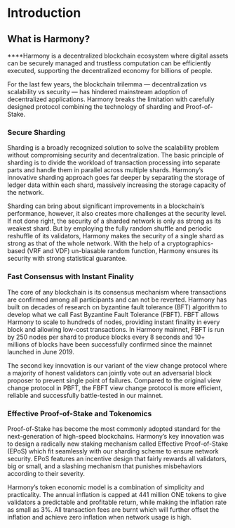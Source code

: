 # Introduction

## **What is Harmony?‌**

**‌**Harmony is a decentralized blockchain ecosystem where digital assets can be securely managed and trustless computation can be efficiently executed, supporting the decentralized economy for billions of people.

For the last few years, the blockchain trilemma — decentralization vs scalability vs security — has hindered mainstream adoption of decentralized applications. Harmony breaks the limitation with carefully designed protocol combining the technology of sharding and Proof-of-Stake.

### **Secure Sharding**

Sharding is a broadly recognized solution to solve the scalability problem without compromising security and decentralization. The basic principle of sharding is to divide the workload of transaction processing into separate parts and handle them in parallel across multiple shards. Harmony’s innovative sharding approach goes far deeper by separating the storage of ledger data within each shard, massively increasing the storage capacity of the network.

Sharding can bring about significant improvements in a blockchain’s performance, however, it also creates more challenges at the security level. If not done right, the security of a sharded network is only as strong as its weakest shard. But by employing the fully random shuffle and periodic reshuffle of its validators, Harmony makes the security of a single shard as strong as that of the whole network. With the help of a cryptographics-based \(VRF and VDF\) un-biasable random function, Harmony ensures its security with strong statistical guarantee.

### **Fast Consensus with Instant Finality**

The core of any blockchain is its consensus mechanism where transactions are confirmed among all participants and can not be reverted. Harmony has built on decades of research on byzantine fault tolerance \(BFT\) algorithm to develop what we call Fast Byzantine Fault Tolerance \(FBFT\). FBFT allows Harmony to scale to hundreds of nodes, providing instant finality in every block and allowing low-cost transactions. In Harmony mainnet, FBFT is run by 250 nodes per shard to produce blocks every 8 seconds and 10+ millions of blocks have been successfully confirmed since the mainnet launched in June 2019.

The second key innovation is our variant of the view change protocol where a majority of honest validators can jointly vote out an adversarial block proposer to prevent single point of failures. Compared to the original view change protocol in PBFT, the FBFT view change protocol is more efficient, reliable and successfully battle-tested in our mainnet.

### **Effective Proof-of-Stake and Tokenomics**

Proof-of-Stake has become the most commonly adopted standard for the next-generation of high-speed blockchains. Harmony’s key innovation was to design a radically new staking mechanism called Effective Proof-of-Stake \(EPoS\) which fit seamlessly with our sharding scheme to ensure network security. EPoS features an incentive design that fairly rewards all validators, big or small, and a slashing mechanism that punishes misbehaviors according to their severity.

Harmony’s token economic model is a combination of simplicity and practicality. The annual inflation is capped at 441 million ONE tokens to give validators a predictable and profitable return, while making the inflation rate as small as 3%. All transaction fees are burnt which will further offset the inflation and achieve zero inflation when network usage is high.

